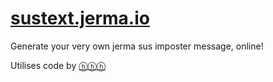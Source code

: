 # [sustext.jerma.io](https://sustext.jerma.io/)
Generate your very own jerma sus imposter message, online!

Utilises code by [ⓗⓗⓗ](https://github.com/aechaechaech/Jerma-Imposter-Message-Generator)
